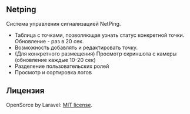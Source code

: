 ## Netping

Система управления сигнализацией NetPing.
- Таблица с точками, позволяющая узнать статус конкретной точки. Обновление - раз в 20 сек.
- Возможность добавлять и редактировать точку.
- (Для конкретного размещения) Просмотр скриншота с камеры (обновление каждые 10-20 сек)
- Разделение пользовательских ролей
- Просмотр и сортировка логов

## Лицензия

OpenSorce by Laravel: [MIT license](https://opensource.org/licenses/MIT).
